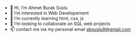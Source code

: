 - 👋 Hi, I’m Ahmet Burak Suslu
- 👀 I’m interested in Web Developement
- 🌱 I’m currently learning html, css, js
- 💞️ I’m looking to collaborate on SQL web projects
- 📫 contact me via my personal email absuslu9@gmail.com

<!---
absuslu11/absuslu11 is a ✨ special ✨ repository because its `README.md` (this file) appears on your GitHub profile.
You can click the Preview link to take a look at your changes.
--->
